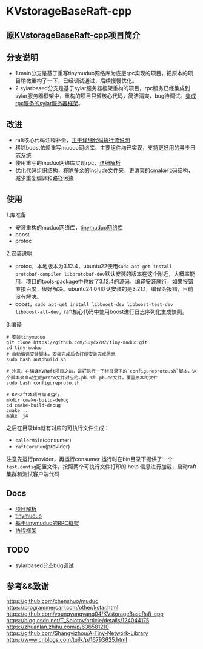 # KVstorageBaseRaft-cpp

## [原KVstorageBaseRaft-cpp项目简介](docs/README.md)

## 分支说明

- 1.main分支是基于重写tinymuduo网络库为底层rpc实现的项目，把原本的项目稍微重构了一下，已经调试通过，后续慢慢优化。
- 2.sylarbased分支是基于sylar服务器框架重构的项目，rpc服务已经集成到sylar服务器框架中，重构的项目只留核心代码，简洁清爽，bug待调试。[集成rpc服务的sylar服务器框架](https://github.com/SuycxZMZ/sylar-from-suycx)。

## 改进

- raft核心代码注释补全，[主干详细代码执行流说明](docs/项目解析.md)
- 移除boost依赖重写muduo网络库，主要组件均已实现，支持更好用的异步日志系统
- 使用重写的muduo网络库实现rpc，[详细解析](https://github.com/SuycxZMZ/MpRPC-Cpp)
- 优化代码组织结构，移除多余的include文件夹，更清爽的cmake代码结构，减少重复编译和路径污染

## 使用

1.库准备

- 安装重构的muduo网络库，[tinymuduo网络库](https://github.com/SuycxZMZ/tiny-muduo)
- boost
- protoc

2.安装说明

- protoc，本地版本为3.12.4，ubuntu22使用`sudo apt-get install protobuf-compiler libprotobuf-dev`默认安装的版本在这个附近，大概率能用，项目的tools-package中也放了3.12.4的源码，编译安装就行，如果报错直接百度，很好解决。ubuntu24.04默认安装的是3.21.1，编译会报错，目前没有解决。
- boost，`sudo apt-get install libboost-dev libboost-test-dev libboost-all-dev`，raft核心代码中使用boost进行日志序列化生成快照。

3.编译

```shell
# 安装tinymuduo
git clone https://github.com/SuycxZMZ/tiny-muduo.git
cd tiny-muduo
# 自动编译安装脚本，安装完成后会打印安装完成信息
sudo bash autobuild.sh

# 注意，在编译KVRaft项目之前，最好执行一下根目录下的`configureproto.sh`脚本，这个脚本会自动生成proto文件对应的.pb.h和.pb.cc文件，覆盖原本的文件
sudo bash configureproto.sh

# KVRaft本项目编译运行
mkdir cmake-build-debug
cd cmake-build-debug
cmake ..
make -j4
```

之后在目录bin就有对应的可执行文件生成：

- `callerMain`(consumer)
- `raftCoreRun`(provider)
  
注意先运行provider，再运行consumer
运行时在bin目录下提供了一个`test.config`配置文件，按照两个可执行文件打印的 help 信息进行加载，启动raft集群和测试客户端代码

## Docs

- [项目解析](docs/项目解析.md)
- [tinymuduo](https://github.com/SuycxZMZ/tiny-muduo)
- [基于tinymuduo的RPC框架](https://github.com/SuycxZMZ/MpRPC-Cpp)
- [协程框架](https://github.com/SuycxZMZ/sylar-from-suycx)

## TODO

- sylarbased分支bug调试

## 参考&&致谢

https://github.com/chenshuo/muduo
https://programmercarl.com/other/kstar.html
https://github.com/youngyangyang04/KVstorageBaseRaft-cpp
https://blog.csdn.net/T_Solotov/article/details/124044175
https://zhuanlan.zhihu.com/p/636581210
https://github.com/Shangyizhou/A-Tiny-Network-Library
https://www.cnblogs.com/tuilk/p/16793625.html
